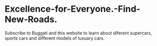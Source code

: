 # Excellence-for-Everyone.-Find-New-Roads.
Subscribe to Buggati and this website to learn about diferent supercars, sports cars and different models of luxuary cars.
